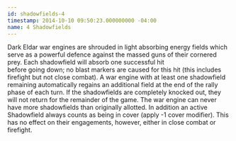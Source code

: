 ```yaml
---
id: shadowfields-4
timestamp: 2014-10-10 09:50:23.000000000 -04:00
name: 4 Shadowfields
---
```

<p>Dark Eldar war engines are shrouded in light absorbing energy fields which serve as a powerful defence against the massed guns of their cornered prey. Each shadowfield will absorb one successful hit<br />
before going down; no blast markers are caused for this hit (this includes firefight but not close combat). A war engine with at least one shadowfield remaining automatically regains an additional field at the end of the rally<br />
phase of each turn. If the shadowfields are completely knocked out, they will not return for the remainder of the game. The war engine can never have more shadowfields than originally allotted. In addition an active<br />
Shadowfield always counts as being in cover (apply -1 cover modifier). This has no effect on their engagements, however, either in close combat or firefight.</p>